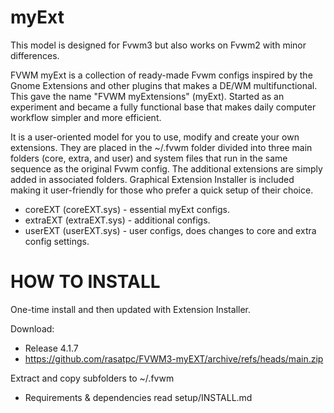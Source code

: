 # myExt
This model is designed for Fvwm3 but also works on Fvwm2 with minor differences.

FVWM myExt is a collection of ready-made Fvwm configs inspired by the Gnome Extensions and other plugins that makes a DE/WM multifunctional. This gave the name "FVWM myExtensions" (myExt). Started as an experiment and became a fully functional base that makes daily computer workflow simpler and more efficient.

It is a user-oriented model for you to use, modify and create your own extensions. They are placed in the ~/.fvwm folder divided into three main folders (core, extra, and user) and system files that run in the same sequence as the original Fvwm config. The additional extensions are simply added in associated folders. Graphical Extension Installer is included making it user-friendly for those who prefer a quick setup of their choice.

* coreEXT  (coreEXT.sys)	- essential myExt configs.
* extraEXT (extraEXT.sys)	- additional configs.
* userEXT  (userEXT.sys)	- user configs, does changes to core and extra config settings.

# HOW TO INSTALL
One-time install and then updated with Extension Installer.

Download:
* Release 4.1.7
* https://github.com/rasatpc/FVWM3-myEXT/archive/refs/heads/main.zip

Extract and copy subfolders to ~/.fvwm

* Requirements & dependencies read setup/INSTALL.md
